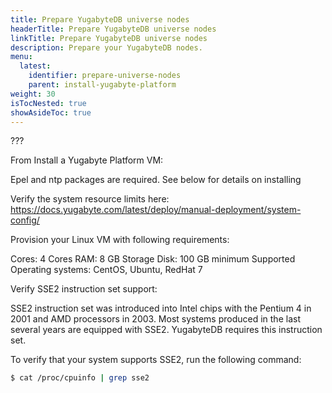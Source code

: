 ```yaml
---
title: Prepare YugabyteDB universe nodes
headerTitle: Prepare YugabyteDB universe nodes
linkTitle: Prepare YugabyteDB universe nodes
description: Prepare your YugabyteDB nodes.
menu:
  latest:
    identifier: prepare-universe-nodes
    parent: install-yugabyte-platform
weight: 30
isTocNested: true
showAsideToc: true
---
```


???

From Install a Yugabyte Platform VM:

Epel and ntp packages are required. See below for details on installing

Verify the system resource limits here: https://docs.yugabyte.com/latest/deploy/manual-deployment/system-config/

Provision your Linux VM with following requirements:

Cores: 4 Cores
RAM: 8 GB
Storage Disk: 100 GB minimum
Supported Operating systems: CentOS, Ubuntu, RedHat 7

Verify SSE2 instruction set support:

SSE2 instruction set was introduced into Intel chips with the Pentium 4 in 2001 and AMD processors in 2003. Most systems produced in the last several years are equipped with SSE2. YugabyteDB requires this instruction set. 

To verify that your system supports SSE2, run the following command:

```sh
$ cat /proc/cpuinfo | grep sse2
```

